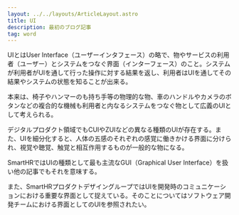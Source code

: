 ```yaml
---
layout: ../../layouts/ArticleLayout.astro
title: UI
description: 最初のブログ記事
tag: word
---
```


UIとはUser Interface（ユーザーインタフェース）の略で、物やサービスの利用者（ユーザー）とシステムをつなぐ界面（インターフェース）のこと。システムが利用者がUIを通して行った操作に対する結果を返し、利用者はUIを通してその結果やシステムの状態を知ることが出来る。

本来は、椅子やハンマーのも持ち手等の物理的な物、車のハンドルやカメラのボタンなどの複合的な機械も利用者と内なるシステムをつなぐ物として広義のUIとして考えられる。

デジタルプロダクト領域でもCUIやZUIなどの異なる種類のUIが存在する。また、UIを細分化すると、人体の五感のそれぞれの感覚に働きかける界面に分けられ、視覚や聴覚、触覚と相互作用するものが一般的な物になる。

SmartHRではUIの種類として最も主流なGUI（Graphical User Interface）を扱い他の記事でもそれを意味する。

また、SmartHRプロダクトデザイングループではUIを開発時のコミュニケーションにおける重要な界面として捉えている。そのことについてはソフトウェア開発チームにおける界面としてのUIを参照されたい。